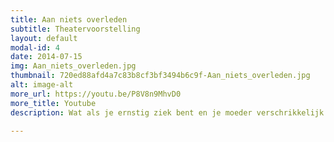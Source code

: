 ```yaml
---
title: Aan niets overleden
subtitle: Theatervoorstelling
layout: default
modal-id: 4
date: 2014-07-15
img: Aan_niets_overleden.jpg
thumbnail: 720ed88afd4a7c83b8cf3bf3494b6c9f-Aan_niets_overleden.jpg
alt: image-alt
more_url: https://youtu.be/P8V8n9MhvD0
more_title: Youtube
description: Wat als je ernstig ziek bent en je moeder verschrikkelijk veel van je houdt? Wat als de schaamte voor jouw ziekte zo groot is dat ze je dood verklaart? Kelvin lijdt aan ‘Aida’. Sindsdien dragen zijn moeder en zus een groot geheim met zich mee. De komst van een oude studiegenoot bedreigt deze zorgvuldig geregisseerde situatie. Wat moeten moeder en zus hem vertellen en gelooft hij hen wel? In meerdere mogelijke scenario’s, probeert de waarheid zijn weg naar buiten te vinden. Aan Niets Overleden toont wat schaamte en angst doet met moederliefde in een samenleving waar de waarheid ondraaglijker is dan de dood van je eigen zoon.

---
```

